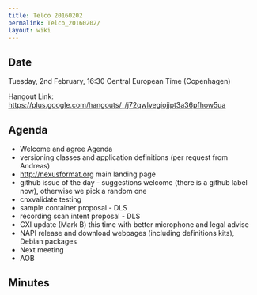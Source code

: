 ```yaml
---
title: Telco 20160202
permalink: Telco_20160202/
layout: wiki
---
```


Date
----

Tuesday, 2nd February, 16:30 Central European Time (Copenhagen)

Hangout Link:
<https://plus.google.com/hangouts/_/j72qwlvegiojjpt3a36pfhow5ua>

Agenda
------

-   Welcome and agree Agenda
-   versioning classes and application definitions (per request from
    Andreas)
-   <http://nexusformat.org> main landing page
-   github issue of the day - suggestions welcome (there is a github
    label now), otherwise we pick a random one
-   cnxvalidate testing
-   sample container proposal - DLS
-   recording scan intent proposal - DLS
-   CXI update (Mark B) this time with better microphone and legal
    advise
-   NAPI release and download webpages (including definitions kits),
    Debian packages
-   Next meeting
-   AOB

Minutes
-------
